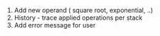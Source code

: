 1) Add new operand ( square root, exponential, ..)
2) History - trace applied operations per stack
3) Add error message for user